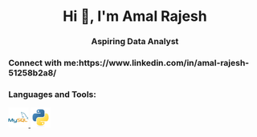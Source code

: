 <h1 align="center">Hi 👋, I'm Amal Rajesh</h1>
<h3 align="center">Aspiring Data Analyst</h3>

<h3 align="left">Connect with me:https://www.linkedin.com/in/amal-rajesh-51258b2a8/</h3>
<p align="left">
</p>

<h3 align="left">Languages and Tools:</h3>
<p align="left"> <a href="https://www.mysql.com/" target="_blank" rel="noreferrer"> <img src="https://raw.githubusercontent.com/devicons/devicon/master/icons/mysql/mysql-original-wordmark.svg" alt="mysql" width="40" height="40"/> </a> <a href="https://www.python.org" target="_blank" rel="noreferrer"> <img src="https://raw.githubusercontent.com/devicons/devicon/master/icons/python/python-original.svg" alt="python" width="40" height="40"/> </a> </p>

